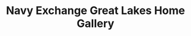 ---
title: "Navy Exchange Great Lakes Home Gallery"
url: /great-lakes/navy-exchange-great-lakes-home-gallery/
shop: charity
---